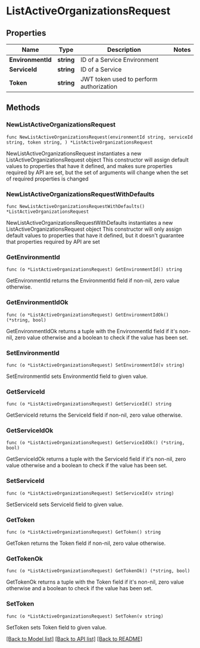 # ListActiveOrganizationsRequest

## Properties

Name | Type | Description | Notes
------------ | ------------- | ------------- | -------------
**EnvironmentId** | **string** | ID of a Service Environment | 
**ServiceId** | **string** | ID of a Service | 
**Token** | **string** | JWT token used to perform authorization | 

## Methods

### NewListActiveOrganizationsRequest

`func NewListActiveOrganizationsRequest(environmentId string, serviceId string, token string, ) *ListActiveOrganizationsRequest`

NewListActiveOrganizationsRequest instantiates a new ListActiveOrganizationsRequest object
This constructor will assign default values to properties that have it defined,
and makes sure properties required by API are set, but the set of arguments
will change when the set of required properties is changed

### NewListActiveOrganizationsRequestWithDefaults

`func NewListActiveOrganizationsRequestWithDefaults() *ListActiveOrganizationsRequest`

NewListActiveOrganizationsRequestWithDefaults instantiates a new ListActiveOrganizationsRequest object
This constructor will only assign default values to properties that have it defined,
but it doesn't guarantee that properties required by API are set

### GetEnvironmentId

`func (o *ListActiveOrganizationsRequest) GetEnvironmentId() string`

GetEnvironmentId returns the EnvironmentId field if non-nil, zero value otherwise.

### GetEnvironmentIdOk

`func (o *ListActiveOrganizationsRequest) GetEnvironmentIdOk() (*string, bool)`

GetEnvironmentIdOk returns a tuple with the EnvironmentId field if it's non-nil, zero value otherwise
and a boolean to check if the value has been set.

### SetEnvironmentId

`func (o *ListActiveOrganizationsRequest) SetEnvironmentId(v string)`

SetEnvironmentId sets EnvironmentId field to given value.


### GetServiceId

`func (o *ListActiveOrganizationsRequest) GetServiceId() string`

GetServiceId returns the ServiceId field if non-nil, zero value otherwise.

### GetServiceIdOk

`func (o *ListActiveOrganizationsRequest) GetServiceIdOk() (*string, bool)`

GetServiceIdOk returns a tuple with the ServiceId field if it's non-nil, zero value otherwise
and a boolean to check if the value has been set.

### SetServiceId

`func (o *ListActiveOrganizationsRequest) SetServiceId(v string)`

SetServiceId sets ServiceId field to given value.


### GetToken

`func (o *ListActiveOrganizationsRequest) GetToken() string`

GetToken returns the Token field if non-nil, zero value otherwise.

### GetTokenOk

`func (o *ListActiveOrganizationsRequest) GetTokenOk() (*string, bool)`

GetTokenOk returns a tuple with the Token field if it's non-nil, zero value otherwise
and a boolean to check if the value has been set.

### SetToken

`func (o *ListActiveOrganizationsRequest) SetToken(v string)`

SetToken sets Token field to given value.



[[Back to Model list]](../README.md#documentation-for-models) [[Back to API list]](../README.md#documentation-for-api-endpoints) [[Back to README]](../README.md)


